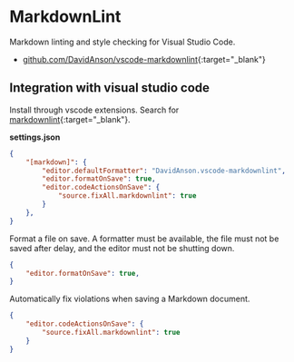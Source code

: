 # MarkdownLint

Markdown linting and style checking for Visual Studio Code.

- [github.com/DavidAnson/vscode-markdownlint](https://github.com/DavidAnson/vscode-markdownlint){:target="_blank"}

## Integration with visual studio code

Install through vscode extensions. Search for [markdownlint](https://marketplace.visualstudio.com/items?itemName=DavidAnson.vscode-markdownlint){:target="_blank"}.

**settings.json**

```json
{
    "[markdown]": {
        "editor.defaultFormatter": "DavidAnson.vscode-markdownlint",
        "editor.formatOnSave": true,
        "editor.codeActionsOnSave": {
            "source.fixAll.markdownlint": true
        }
    },
}
```

Format a file on save. A formatter must be available, the file must not be saved after delay, and the editor must not be shutting down.

```json
{
    "editor.formatOnSave": true,
}
```

Automatically fix violations when saving a Markdown document.

```json
{
    "editor.codeActionsOnSave": {
        "source.fixAll.markdownlint": true
    }
}
```
